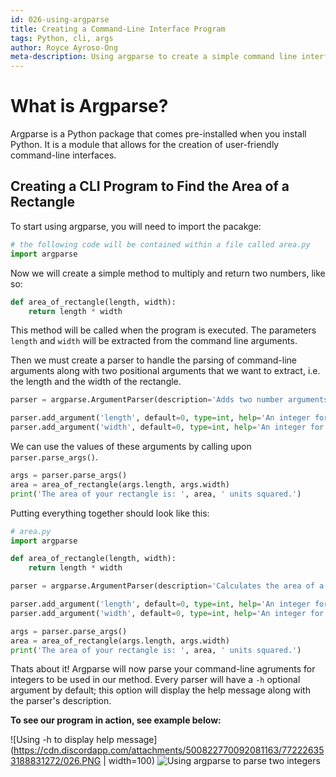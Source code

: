 ```yaml
---
id: 026-using-argparse
title: Creating a Command-Line Interface Program
tags: Python, cli, args
author: Royce Ayroso-Ong
meta-description: Using argparse to create a simple command line interface program
---
```


# What is Argparse?

Argparse is a Python package that comes pre-installed when you install Python. It is a module that allows for the creation of user-friendly command-line interfaces.

## Creating a CLI Program to Find the Area of a Rectangle

To start using argparse, you will need to import the pacakge:

```python
# the following code will be contained within a file called area.py
import argparse
```

Now we will create a simple method to multiply and return two numbers, like so:

```python
def area_of_rectangle(length, width):
    return length * width
```

This method will be called when the program is executed. The parameters `length` and `width` will be extracted from the command line arguments.  

Then we must create a parser to handle the parsing of command-line arguments along with two positional arguments that we want to extract, i.e. the length and the width of the rectangle.

```python
parser = argparse.ArgumentParser(description='Adds two number arguments together and prints the sum.')

parser.add_argument('length', default=0, type=int, help='An integer for the length of the rectangle')
parser.add_argument('width', default=0, type=int, help='An integer for the width of the rectangle')
```

We can use the values of these arguments by calling upon `parser.parse_args()`.

```python
args = parser.parse_args()
area = area_of_rectangle(args.length, args.width)
print('The area of your rectangle is: ', area, ' units squared.')
```

Putting everything together should look like this:

```Python
# area.py
import argparse

def area_of_rectangle(length, width):
    return length * width

parser = argparse.ArgumentParser(description='Calculates the area of a rectangle')

parser.add_argument('length', default=0, type=int, help='An integer for the length of the rectangle')
parser.add_argument('width', default=0, type=int, help='An integer for the width of the rectangle')

args = parser.parse_args()
area = area_of_rectangle(args.length, args.width)
print('The area of your rectangle is: ', area, ' units squared.')
```

Thats about it! Argparse will now parse your command-line agruments for integers to be used in our method. Every parser will have a `-h` optional argument by default; this option will display the help message along with the parser's description.

**To see our program in action, see example below:**

![Using -h to display help message](https://cdn.discordapp.com/attachments/500822770092081163/772226353188831272/026.PNG | width=100)
![Using argparse to parse two integers](https://cdn.discordapp.com/attachments/500822770092081163/772226648116035604/026b.PNG)



